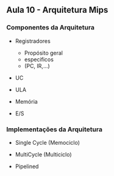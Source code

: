 ## Aula 10 - Arquitetura Mips

### Componentes da Arquitetura

* Registradores
	* Propósito geral
	* especificos
	* (PC, IR,...)

* UC
* ULA
* Memória
* E/S



### Implementações da Arquitetura

* Single Cycle (Memociclo)




* MultiCycle (Multiciclo)




* Pipelined





<!--stackedit_data:
eyJoaXN0b3J5IjpbLTk5NzUxNjgwMywtMjA4ODc0NjYxMl19
-->